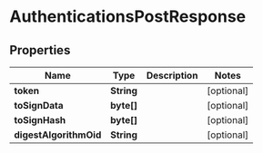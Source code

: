 

# AuthenticationsPostResponse


## Properties

| Name | Type | Description | Notes |
|------------ | ------------- | ------------- | -------------|
|**token** | **String** |  |  [optional] |
|**toSignData** | **byte[]** |  |  [optional] |
|**toSignHash** | **byte[]** |  |  [optional] |
|**digestAlgorithmOid** | **String** |  |  [optional] |



